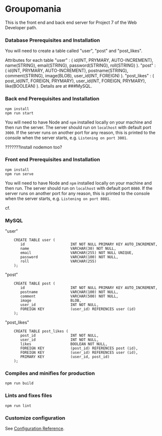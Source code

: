 # Groupomania #

This is the front end and back end server for Project 7 of the Web Developer path.

### Database Prerequisites and Installation ###

You will need to create a table called "user", "post" and "post_likes".

Attributes for each table
"user" : ( id(INT, PRYMARY, AUTO-INCREMENT), name(STRING), email(STRING), password(STRING), roll(STRING) ).
"post"        : ( id(INT, PRYMARY, AUTO-INCREMENT), postname(STRING), comment(STRING), image(BLOB), user_id(INT, FOREIGN) ).
"post_likes"  : ( post_id(INT, FOREIGN, PRYMARY), user_id(INT, FOREIGN, PRYMARY), like(BOOLEAN) ).
Details are at ###MySQL.

### Back end Prerequisites and Installation ###

```
npm install
npm run start
```
You will need to have Node and `npm` installed locally on your machine and then run the server. 
The server should run on `localhost` with default port `3000`. If the
server runs on another port for any reason, this is printed to the
console when the server starts, e.g. `Listening on port 3001`.

???????install nodemon too?

### Front end Prerequisites and Installation ###

```
npm install
npm run serve
``` 
You will need to have Node and `npm` installed locally on your machine and then run.
The server should run on `localhost` with default port `8080`. If the
server runs on another port for any reason, this is printed to the
console when the server starts, e.g. `Listening on port 8081`.



cf.
### MySQL
"user" 
```
    CREATE TABLE user (
       id                     INT NOT NULL PRIMARY KEY AUTO_INCREMENT, 
       name                   VARCHAR(30) NOT NULL, 
       email                  VARCHAR(255) NOT NULL UNIQUE,
       password               VARCHAR(100) NOT NULL,
       roll                   VARCHAR(255)
    );
```

"post"  
```
    CREATE TABLE post (
       id                     INT NOT NULL PRIMARY KEY AUTO_INCREMENT, 
       postname               VARCHAR(100) NOT NULL,
       comment                VARCHAR(500) NOT NULL,        
       image                  BLOB,
       user_id                INT NOT NULL, 
       FOREIGN KEY            (user_id) REFERENCES user (id)
    );
```

"post_likes"
```
    CREATE TABLE post_likes (
       post_id                INT NOT NULL, 
       user_id                INT NOT NULL, 
       likes                  BOOLEAN NOT NULL,         
       FOREIGN KEY            (post_id) REFERENCES post (id),
       FOREIGN KEY            (user_id) REFERENCES user (id),
       PRIMARY KEY            (user_id, post_id) 
    );
```

### Compiles and minifies for production
```
npm run build
```

### Lints and fixes files
```
npm run lint
```

### Customize configuration
See [Configuration Reference](https://cli.vuejs.org/config/).
